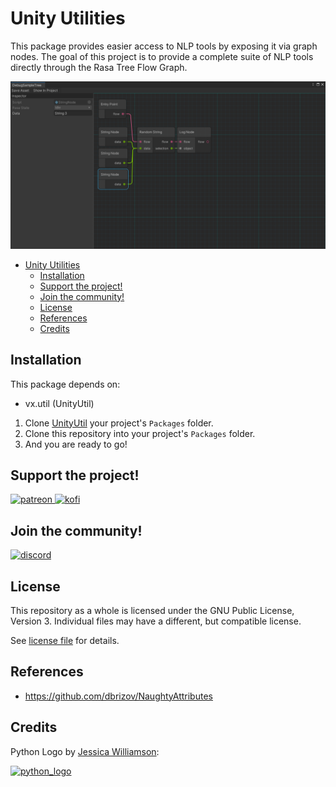 # Unity Utilities

This package provides easier access to NLP tools by exposing it via graph nodes. The goal of this project is to provide a complete suite of NLP tools directly through the Rasa Tree Flow Graph.

![RasaTreeSimpleExample](Pictures~/RasaTreeSimpleExample.png)

- [Unity Utilities](#unity-utilities)
  - [Installation](#installation)
  - [Support the project!](#support-the-project)
  - [Join the community!](#join-the-community)
  - [License](#license)
  - [References](#references)
  - [Credits](#credits)

## Installation

This package depends on:
- vx.util (UnityUtil)

1. Clone [UnityUtil](https://github.com/voxell-tech/UnityUtil.git) your project's `Packages` folder.
2. Clone this repository into your project's `Packages` folder.
3. And you are ready to go!

## Support the project!

<a href="https://www.patreon.com/voxelltech" target="_blank">
  <img src="https://teaprincesschronicles.files.wordpress.com/2020/03/support-me-on-patreon.png" alt="patreon" width="200px" height="56px"/>
</a>

<a href ="https://ko-fi.com/voxelltech" target="_blank">
  <img src="https://uploads-ssl.webflow.com/5c14e387dab576fe667689cf/5cbed8a4cf61eceb26012821_SupportMe_red.png" alt="kofi" width="200px" height="40px"/>
</a>

## Join the community!

<a href ="https://discord.gg/WDBnuNH" target="_blank">
  <img src="https://gist.githubusercontent.com/nixon-voxell/e7ba303906080ffdf65b106f684801b5/raw/65b0338d5f4e82f700d3c9f14ec9fc62f3fd278e/JoinVXDiscord.svg" alt="discord" width="200px" height="200px"/>
</a>


## License

This repository as a whole is licensed under the GNU Public License, Version 3. Individual files may have a different, but compatible license.

See [license file](./LICENSE) for details.

## References

- https://github.com/dbrizov/NaughtyAttributes

## Credits

Python Logo by [Jessica Williamson](https://www.behance.net/gallery/96750899/Python-Logo-Redesign):

<a href ="https://discord.gg/WDBnuNH" target="_blank">
  <img src="Resources/PythonLogo.png" alt="python_logo" width="50px" height="50px"/>
</a>